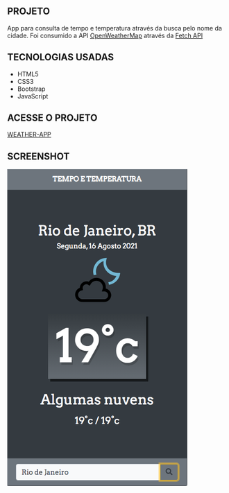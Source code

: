 ## PROJETO

App para consulta de tempo e temperatura através da busca pelo nome da cidade.
Foi consumido a API [OpenWeatherMap](https://openweathermap.org/) através da [Fetch API](https://developer.mozilla.org/pt-BR/docs/Web/API/Fetch_API)

## TECNOLOGIAS USADAS

- HTML5
- CSS3
- Bootstrap
- JavaScript

## ACESSE O PROJETO

[WEATHER-APP](https://flavio-sipoli.github.io/weather-app/)

## SCREENSHOT

![imagem](https://github.com/flavio-sipoli/weather-app/blob/master/public/screenshot/screenshot.png)
